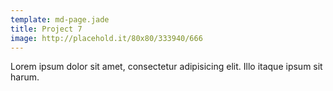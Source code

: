 ```yaml
---
template: md-page.jade
title: Project 7
image: http://placehold.it/80x80/333940/666
---
```


Lorem ipsum dolor sit amet, consectetur adipisicing elit. Illo itaque ipsum sit harum.